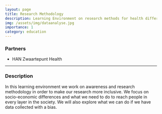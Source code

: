 ```yaml
---
layout: page
title: Research Methodology
description: Learning Environment on research methods for health differences 
img: /assets/img/dataanalyse.jpg
importance: 1
category: education
---
```


### Partners
* HAN Zwaartepunt Health

***

### Description

In this learning environment we work on awareness and research methodology in order
to make our research more inclusive. We focus on socio-economic differences and what 
we need to do to reach people in every layer in the society. We will also explore what 
we can do if we have data collected with a bias.
